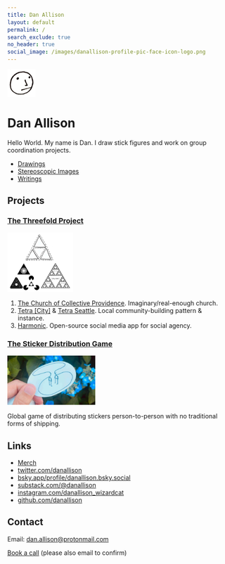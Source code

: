 ```yaml
---
title: Dan Allison
layout: default
permalink: /
search_exclude: true
no_header: true
social_image: /images/danallison-profile-pic-face-icon-logo.png
---
```


<img src="/images/danallison-profile-pic-face-icon-logo.png" width="64px">

# Dan Allison

Hello World. My name is Dan. I draw stick figures and work on group coordination projects.

* [Drawings](/drawings)
* [Stereoscopic Images](/stereoscopic-images)
* [Writings](/writings)

## Projects

### [The Threefold Project](/writings/the-threefold-project)

[<img src="/images/3-primary-projects.png" width="150px">](/writings/the-threefold-project)

1. [The Church of Collective Providence](https://collectiveprovidence.church). Imaginary/real-enough church.
2. [Tetra [City]](https://tetracity.net/) & [Tetra Seattle](https://tetracity.net/seattle). Local community-building pattern & instance.
3. [Harmonic](https://about.harmonic.social). Open-source social media app for social agency.

### [The Sticker Distribution Game](https://www.kickstarter.com/projects/dan-allison/the-sticker-distribution-game)

[<img src="/images/sticker-flower-bg1_cropped16x9-landscape.jpg" width="200px">](https://www.kickstarter.com/projects/dan-allison/the-sticker-distribution-game)

Global game of distributing stickers person-to-person with no traditional forms of shipping.

## Links

* [Merch](https://danallison.threadless.com/)
* [twitter.com/danallison](https://twitter.com/danallison)
* [bsky.app/profile/danallison.bsky.social](https://bsky.app/profile/danallison.bsky.social)
* [substack.com/@danallison](https://substack.com/@danallison)
* [instagram.com/danallison_wizardcat](https://www.instagram.com/danallison_wizardcat)
* [github.com/danallison](https://github.com/danallison)

## Contact

Email: [dan.allison@protonmail.com](mailto:dan.allison@protonmail.com)

[Book a call](https://cal.com/danallison) (please also email to confirm)
